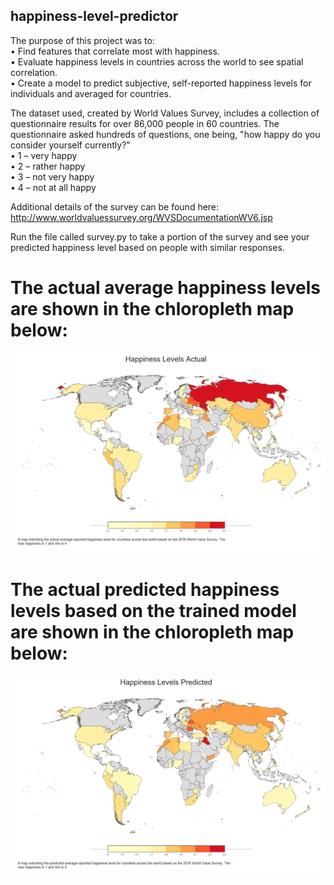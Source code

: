 ﻿## happiness-level-predictor

The purpose of this project was to: <br />
•	Find features that correlate most with happiness. <br />
•	Evaluate happiness levels in countries across the world to see spatial correlation. <br />
•	Create a model to predict subjective, self-reported happiness levels for individuals and averaged for countries. <br />

The dataset used, created by World Values Survey, includes a collection of questionnaire results for over 86,000 people in 60 countries. The questionnaire asked hundreds of questions, one being, "how happy do you consider yourself currently?" <br />
•	1 – very happy <br />
•	2 – rather happy <br />
•	3 – not very happy <br />
•	4 – not at all happy <br />

Additional details of the survey can be found here: http://www.worldvaluessurvey.org/WVSDocumentationWV6.jsp

Run the file called survey.py to take a portion of the survey and see your predicted happiness level based on people with similar responses.

# The actual average happiness levels are shown in the chloropleth map below:
![alttag](https://github.com/harrydurbin/happiness-level-predictor/blob/master/img/Actual.png)

# The actual predicted happiness levels based on the trained model are shown in the chloropleth map below:
![alttag](https://github.com/harrydurbin/happiness-level-predictor/blob/master/img/Predicted.png)
